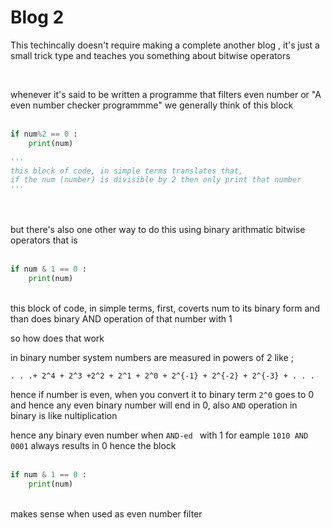 # Blog 2

This techincally doesn't require making a complete another blog ,
it's just a small trick type and teaches you something about bitwise operators

<br>

whenever it's said to be written a programme that filters even number or "A even number checker programmme"
we generally think of this block <br> <br>
```python
if num%2 == 0 :
    print(num)

'''
this block of code, in simple terms translates that,
if the num (number) is divisible by 2 then only print that number
'''

```
<br> <br>
but there's also one other way to do this using binary arithmatic
bitwise operators that is  <br> <br>
```python
if num & 1 == 0 :
    print(num)
```
<br> 
this block of code, in simple terms,
first, coverts num to its binary form and than does binary
AND operation of that number with 1

so how does that work

in binary number system numbers are measured in 
powers of 2 like ;

`. . .+ 2^4 + 2^3 +2^2 + 2^1 + 2^0 + 2^{-1} + 2^{-2} + 2^{-3} + . . .`

hence if number is even, when you convert it to binary
term `2^0` goes to 0 and hence any even binary number will
end in 0, also `AND` operation in binary is like nultiplication

hence any binary even number when `AND-ed ` with 1
for eample `1010 AND 0001` always results in 0
hence the block <br> <br> 
```python
if num & 1 == 0 :
    print(num)
``` 
<br> 
makes sense when used as even number filter 










